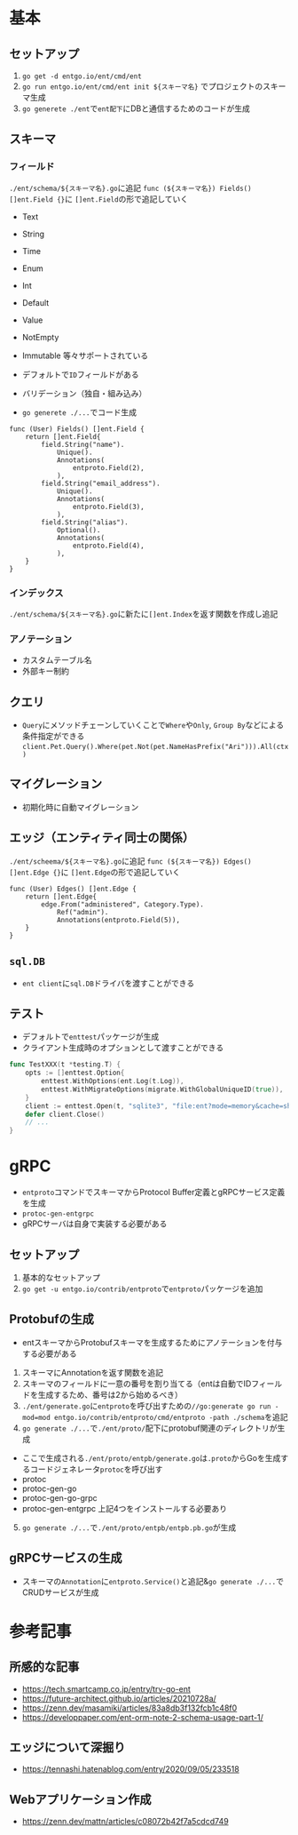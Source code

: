 # 基本

## セットアップ
1. `go get -d entgo.io/ent/cmd/ent`
2. `go run entgo.io/ent/cmd/ent init ${スキーマ名}` でプロジェクトのスキーマ生成
3. `go generete ./ent`で`ent配下`にDBと通信するためのコードが生成

## スキーマ

### フィールド
`./ent/schema/${スキーマ名}.go`に追記
`func (${スキーマ名}) Fields() []ent.Field {}`に `[]ent.Field`の形で追記していく
- Text
- String
- Time
- Enum
- Int
- Default 
- Value
- NotEmpty
- Immutable
等々サポートされている

- デフォルトで`ID`フィールドがある

- バリデーション（独自・組み込み）

- `go generete ./...`でコード生成

```
func (User) Fields() []ent.Field {
	return []ent.Field{
		field.String("name").
			Unique().
			Annotations(
				entproto.Field(2),
			),
		field.String("email_address").
			Unique().
			Annotations(
				entproto.Field(3),
			),
		field.String("alias").
			Optional().
			Annotations(
				entproto.Field(4),
			),
	}
}
```

### インデックス
`./ent/schema/${スキーマ名}.go`に新たに`[]ent.Index`を返す関数を作成し追記

### アノテーション
- カスタムテーブル名
- 外部キー制約

## クエリ
- `Query`にメソッドチェーンしていくことで`Where`や`Only`, `Group By`などによる条件指定ができる
`client.Pet.Query().Where(pet.Not(pet.NameHasPrefix("Ari"))).All(ctx)`

## マイグレーション
- 初期化時に自動マイグレーション

## エッジ（エンティティ同士の関係）
`./ent/scheema/${スキーマ名}.go`に追記
`func (${スキーマ名}) Edges() []ent.Edge {}`に `[]ent.Edge`の形で追記していく

```
func (User) Edges() []ent.Edge {
	return []ent.Edge{
		edge.From("administered", Category.Type).
			Ref("admin").
			Annotations(entproto.Field(5)),
	}
}
```

## `sql.DB`
- `ent client`に`sql.DB`ドライバを渡すことができる

## テスト
- デフォルトで`enttest`パッケージが生成
- クライアント生成時のオプションとして渡すことができる
```Go
func TestXXX(t *testing.T) {
    opts := []enttest.Option{
        enttest.WithOptions(ent.Log(t.Log)),
        enttest.WithMigrateOptions(migrate.WithGlobalUniqueID(true)),
    }
    client := enttest.Open(t, "sqlite3", "file:ent?mode=memory&cache=shared&_fk=1", opts...)
    defer client.Close()
    // ...
}
```



# gRPC
- `entproto`コマンドでスキーマからProtocol Buffer定義とgRPCサービス定義を生成
- `protoc-gen-entgrpc`
- gRPCサーバは自身で実装する必要がある

## セットアップ
1. 基本的なセットアップ
2. `go get -u entgo.io/contrib/entproto`で`entproto`パッケージを追加

## Protobufの生成
- entスキーマからProtobufスキーマを生成するためにアノテーションを付与する必要がある
1. スキーマにAnnotationを返す関数を追記
2. スキーマのフィールドに一意の番号を割り当てる（entは自動でIDフィールドを生成するため、番号は2から始めるべき）
3. `./ent/generate.go`に`entproto`を呼び出すための`//go:generate go run -mod=mod entgo.io/contrib/entproto/cmd/entproto -path ./schema`を追記
4. `go generate ./...`で`./ent/proto/`配下にprotobuf関連のディレクトリが生成
- ここで生成される`./ent/proto/entpb/generate.go`は`.proto`からGoを生成するコードジェネレータ`protoc`を呼び出す
- protoc
- protoc-gen-go
- protoc-gen-go-grpc
- protoc-gen-entgrpc
上記4つをインストールする必要あり

5. `go generate ./...`で`./ent/proto/entpb/entpb.pb.go`が生成

## gRPCサービスの生成
- スキーマの`Annotation`に`entproto.Service()`と追記&`go generate ./...`でCRUDサービスが生成


# 参考記事
## 所感的な記事
- https://tech.smartcamp.co.jp/entry/try-go-ent 
- https://future-architect.github.io/articles/20210728a/
- https://zenn.dev/masamiki/articles/83a8db3f132fcb1c48f0
- https://developpaper.com/ent-orm-note-2-schema-usage-part-1/

## エッジについて深掘り
- https://tennashi.hatenablog.com/entry/2020/09/05/233518

## Webアプリケーション作成
- https://zenn.dev/mattn/articles/c08072b42f7a5cdcd749
